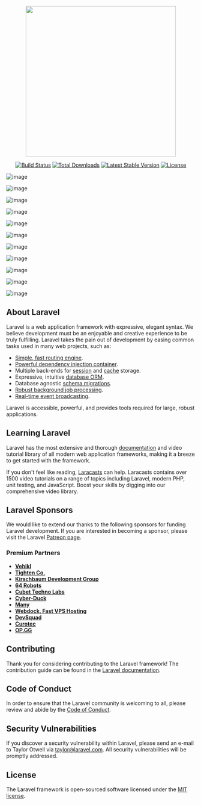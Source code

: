 <p align="center"><a href="https://laravel.com" target="_blank"><img src="https://raw.githubusercontent.com/laravel/art/master/logo-lockup/5%20SVG/2%20CMYK/1%20Full%20Color/laravel-logolockup-cmyk-red.svg" width="400"></a></p>

<p align="center">
<a href="https://travis-ci.org/laravel/framework"><img src="https://travis-ci.org/laravel/framework.svg" alt="Build Status"></a>
<a href="https://packagist.org/packages/laravel/framework"><img src="https://img.shields.io/packagist/dt/laravel/framework" alt="Total Downloads"></a>
<a href="https://packagist.org/packages/laravel/framework"><img src="https://img.shields.io/packagist/v/laravel/framework" alt="Latest Stable Version"></a>
<a href="https://packagist.org/packages/laravel/framework"><img src="https://img.shields.io/packagist/l/laravel/framework" alt="License"></a>
</p>

![image](https://user-images.githubusercontent.com/80092311/147580436-ae6fe468-0f5c-4870-ab77-2b824fff0291.png)

![image](https://user-images.githubusercontent.com/80092311/147580462-19d1ac4f-c3e8-4b4e-a5e4-25578e648151.png)

![image](https://user-images.githubusercontent.com/80092311/147580600-bacc33e1-bffb-4c1f-86d6-b0f84fa427fe.png)

![image](https://user-images.githubusercontent.com/80092311/147580618-9a9fbfbc-9162-43c4-a592-4c0c1d491eb1.png)

![image](https://user-images.githubusercontent.com/80092311/147580647-015bab5c-d7ae-4742-ab7b-06fcc9415358.png)

![image](https://user-images.githubusercontent.com/80092311/147580659-cf5a1dd2-2311-4e5a-b9e4-9acad635ec07.png)

![image](https://user-images.githubusercontent.com/80092311/147580687-25983e67-2f52-4dcb-bb28-0dd2c3481aca.png)

![image](https://user-images.githubusercontent.com/80092311/147580699-d4f49817-007a-4ea3-b554-054f8d4490f1.png)

![image](https://user-images.githubusercontent.com/80092311/147580730-77253805-e2cf-447d-a669-43444c82501f.png)

![image](https://user-images.githubusercontent.com/80092311/147580741-b15e6c64-f076-4924-97bf-8a0753d83292.png)

![image](https://user-images.githubusercontent.com/80092311/147580770-dbf56d5f-6e5b-4d90-b960-b711b6d1b8ab.png)

## About Laravel

Laravel is a web application framework with expressive, elegant syntax. We believe development must be an enjoyable and creative experience to be truly fulfilling. Laravel takes the pain out of development by easing common tasks used in many web projects, such as:

- [Simple, fast routing engine](https://laravel.com/docs/routing).
- [Powerful dependency injection container](https://laravel.com/docs/container).
- Multiple back-ends for [session](https://laravel.com/docs/session) and [cache](https://laravel.com/docs/cache) storage.
- Expressive, intuitive [database ORM](https://laravel.com/docs/eloquent).
- Database agnostic [schema migrations](https://laravel.com/docs/migrations).
- [Robust background job processing](https://laravel.com/docs/queues).
- [Real-time event broadcasting](https://laravel.com/docs/broadcasting).

Laravel is accessible, powerful, and provides tools required for large, robust applications.

## Learning Laravel

Laravel has the most extensive and thorough [documentation](https://laravel.com/docs) and video tutorial library of all modern web application frameworks, making it a breeze to get started with the framework.

If you don't feel like reading, [Laracasts](https://laracasts.com) can help. Laracasts contains over 1500 video tutorials on a range of topics including Laravel, modern PHP, unit testing, and JavaScript. Boost your skills by digging into our comprehensive video library.

## Laravel Sponsors

We would like to extend our thanks to the following sponsors for funding Laravel development. If you are interested in becoming a sponsor, please visit the Laravel [Patreon page](https://patreon.com/taylorotwell).

### Premium Partners

- **[Vehikl](https://vehikl.com/)**
- **[Tighten Co.](https://tighten.co)**
- **[Kirschbaum Development Group](https://kirschbaumdevelopment.com)**
- **[64 Robots](https://64robots.com)**
- **[Cubet Techno Labs](https://cubettech.com)**
- **[Cyber-Duck](https://cyber-duck.co.uk)**
- **[Many](https://www.many.co.uk)**
- **[Webdock, Fast VPS Hosting](https://www.webdock.io/en)**
- **[DevSquad](https://devsquad.com)**
- **[Curotec](https://www.curotec.com/services/technologies/laravel/)**
- **[OP.GG](https://op.gg)**

## Contributing

Thank you for considering contributing to the Laravel framework! The contribution guide can be found in the [Laravel documentation](https://laravel.com/docs/contributions).

## Code of Conduct

In order to ensure that the Laravel community is welcoming to all, please review and abide by the [Code of Conduct](https://laravel.com/docs/contributions#code-of-conduct).

## Security Vulnerabilities

If you discover a security vulnerability within Laravel, please send an e-mail to Taylor Otwell via [taylor@laravel.com](mailto:taylor@laravel.com). All security vulnerabilities will be promptly addressed.

## License

The Laravel framework is open-sourced software licensed under the [MIT license](https://opensource.org/licenses/MIT).
